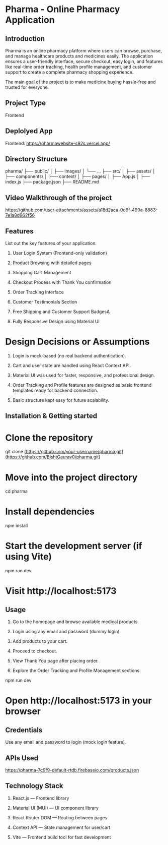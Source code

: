 # Pharma - Online Pharmacy Application

## Introduction
Pharma is an online pharmacy platform where users can browse, purchase, and manage healthcare products and medicines easily. The application ensures a user-friendly interface, secure checkout, easy login, and features like real-time order tracking, health profile management, and customer support to create a complete pharmacy shopping experience.

The main goal of the project is to make medicine buying hassle-free and trusted for everyone.
## Project Type
Frontend 

## Deplolyed App
Frontend: https://pharmawebsite-s92s.vercel.app/


## Directory Structure
pharma/
├── public/
│   ├── images/
│   └── ...
├── src/
│   ├── assets/
│   ├── components/
│   ├── context/
│   ├── pages/
│   ├── App.js
│   ├── index.js
├── package.json
├── README.md

## Video Walkthrough of the project
  

https://github.com/user-attachments/assets/a18d2aca-0d9f-490a-8883-7e1a8d962f56




## Features
List out the key features of your application.

1. User Login System (Frontend-only validation)

2. Product Browsing with detailed pages

3. Shopping Cart Management

4. Checkout Process with Thank You confirmation

5. Order Tracking Interface

6. Customer Testimonials Section

7. Free Shipping and Customer Support BadgesA

8. Fully Responsive Design using Material UI


# Design Decisions or Assumptions

1. Login is mock-based (no real backend authentication).

2. Cart and user state are handled using React Context API.

3. Material UI was used for faster, responsive, and professional design.

4. Order Tracking and Profile features are designed as basic frontend templates ready for backend connection.

5. Basic structure kept easy for future scalability.


## Installation & Getting started
# Clone the repository
git clone [https://github.com/your-username/pharma.git](https://github.com/BishtGaurav0/pharma.git)

# Move into the project directory
cd pharma

# Install dependencies
npm install

# Start the development server (if using Vite)
npm run dev

# Visit http://localhost:5173

## Usage
1. Go to the homepage and browse available medical products.

2. Login using any email and password (dummy login).

3. Add products to your cart.

4. Proceed to checkout.

5. View Thank You page after placing order.

6. Explore the Order Tracking and Profile Management sections.

npm run dev
# Open http://localhost:5173 in your browser


## Credentials
Use any email and password to login (mock login feature).

## APIs Used
https://pharma-7c9f9-default-rtdb.firebaseio.com/products.json




## Technology Stack
1. React.js — Frontend library

2. Material UI (MUI) — UI component library

3. React Router DOM — Routing between pages

4. Context API — State management for user/cart

5. Vite — Frontend build tool for fast development

